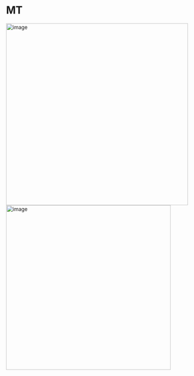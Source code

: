 # MT
<img width="496" alt="image" src="https://github.com/user-attachments/assets/f44f0654-d627-4fbd-b7cb-d8e58f40cb56" />
<img width="449" alt="image" src="https://github.com/user-attachments/assets/2d8b9686-1b4b-4be6-a9da-6faa38bc4370" />

